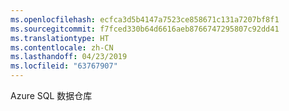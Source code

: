 ```yaml
---
ms.openlocfilehash: ecfca3d5b4147a7523ce858671c131a7207bf8f1
ms.sourcegitcommit: f7fced330b64d6616aeb8766747295807c92dd41
ms.translationtype: HT
ms.contentlocale: zh-CN
ms.lasthandoff: 04/23/2019
ms.locfileid: "63767907"
---
```

 Azure SQL 数据仓库